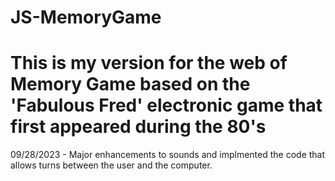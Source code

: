 # JS-MemoryGame

# This is my version for the web of Memory Game based on the 'Fabulous Fred' electronic game that first appeared during the 80's

09/28/2023 - Major enhancements to sounds and implmented the code that allows turns between the user and the computer.
